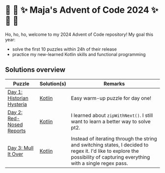 # :christmas_tree: :snake: :sparkles: Maja's Advent of Code 2024 :sparkles: :snake: :christmas_tree:

Ho, ho, ho, welcome to my 2024 Advent of Code repository!
My goal this year:
- solve the first 10 puzzles within 24h of their release
- practice my new-learned Kotlin skills and functional programming


## Solutions overview


Puzzle | Solution(s)            | Remarks |
---    |------------------------|----
[Day 1: Historian Hysteria](https://adventofcode.com/2024/day/1) | [Kotlin](src/Day01.kt) | Easy warm-up puzzle for day one!
[Day 2: Red-Nosed Reports](https://adventofcode.com/2024/day/2) | [Kotlin](src/Day02.kt) | I learned about `zipWithNext()`. I still want to learn a better way to solve pt2.
[Day 3: Mull It Over](https://adventofcode.com/2024/day/3) | [Kotlin](src/Day03.kt) | Instead of iterating through the string and switching states, I decided to regex it. I'd like to explore the possibility of capturing everything with a single regex pass.
